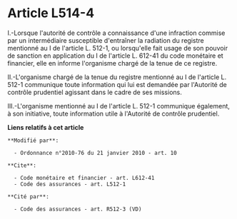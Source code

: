 # Article L514-4

I.-Lorsque l'autorité de contrôle a connaissance d'une infraction commise par un intermédiaire susceptible d'entraîner la
radiation du registre mentionné au I de l'article L. 512-1, ou lorsqu'elle fait usage de son pouvoir de sanction en
application du I de l'article L. 612-41 du code monétaire et financier, elle en informe l'organisme chargé de la tenue de ce
registre. 

II.-L'organisme chargé de la tenue du registre mentionné au I de l'article L. 512-1 communique toute information qui lui est
demandée par l'Autorité de contrôle prudentiel agissant dans le cadre de ses missions. 

III.-L'organisme mentionné au I de l'article L. 512-1 communique également, à son initiative, toute information utile à
l'Autorité de contrôle prudentiel.

**Liens relatifs à cet article**

	**Modifié par**:

	  - Ordonnance n°2010-76 du 21 janvier 2010 - art. 10

	**Cite**:

	  - Code monétaire et financier - art. L612-41
	  - Code des assurances - art. L512-1

	**Cité par**:

	  - Code des assurances - art. R512-3 (VD)
